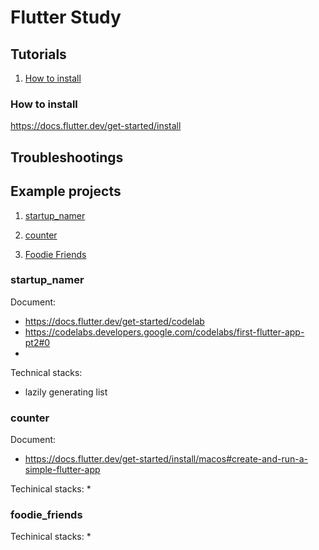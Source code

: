 # Flutter Study

## Tutorials

1. [How to install](#how-to-install)

### How to install
https://docs.flutter.dev/get-started/install


## Troubleshootings

## Example projects

1. [startup_namer](#startup_namer)


2. [counter](#counter)

3. [Foodie Friends](#foodie_friends)



### startup_namer 
Document: 
* https://docs.flutter.dev/get-started/codelab
* https://codelabs.developers.google.com/codelabs/first-flutter-app-pt2#0
* 
Technical stacks: 
* lazily generating list

### counter
Document:
* https://docs.flutter.dev/get-started/install/macos#create-and-run-a-simple-flutter-app

Techinical stacks:
* 

### foodie_friends

Techinical stacks:
* 
